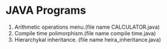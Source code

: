 # JAVA Programs
1. Arithmetic operations menu.(file name CALCULATOR.java)
2. Compile time polimorphism.(file name compile time.java)
3. Hierarchykal inheritance. (file name heira_inheritance.java)
